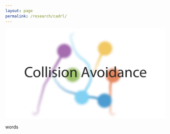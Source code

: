 ```yaml
---
layout: page
permalink: /research/cadrl/
---
```

<img src="/assets/cadrl_thumbnail.png" alt="">

words